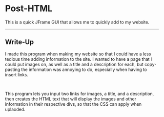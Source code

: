 # Post-HTML
This is a quick JFrame GUI that allows me to quickly add to my website.

<hr>

<h2>Write-Up</h2>

I made this program when making my website so that I could have a less tedious time adding information to the site. I wanted
to have a page that I could put images on, as well as a title and a description for each, but copy-pasting the information
was annoying to do, especially when having to insert links.

<br>

This program lets you input two links for images, a title, and a description, then creates the HTML text that will display the images and other information in their respective divs, so that the CSS can apply when uplaoded.
